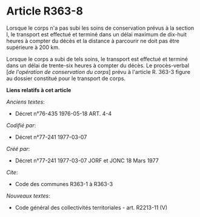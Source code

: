 # Article R363-8

Lorsque le corps n'a pas subi les soins de conservation prévus à la section I, le transport est effectué et terminé dans un
délai maximum de dix-huit heures à compter du décès et la distance à parcourir ne doit pas être supérieure à 200 km.

Lorsque le corps a subi de tels soins, le transport est effectué et terminé dans un délai de trente-six heures à compter du
décès. Le procès-verbal [*de l'opération de conservation du corps*] prévu à l'article R. 363-3 figure au dossier constitué
pour le transport de corps.

**Liens relatifs à cet article**

_Anciens textes_:

  - Décret n°76-435 1976-05-18 ART. 4-4

_Codifié par_:

  - Décret n°77-241 1977-03-07

_Créé par_:

  - Décret n°77-241 1977-03-07 JORF et JONC 18 Mars 1977

_Cite_:

  - Code des communes R363-1 à R363-3

_Nouveaux textes_:

  - Code général des collectivités territoriales - art. R2213-11 (V)
